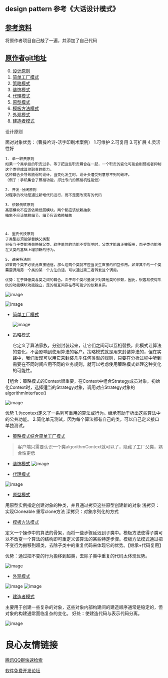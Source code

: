 ## design pattern 参考《大话设计模式》
## [参考资料](http://blog.csdn.net/doleria/article/details/72617663)
将原作者项目自己敲了一遍，并添加了自己代码
## [原作者git地址](https://github.com/echoTheLiar/JavaCodeAcc.git) 

0. [设计原则](#0)
1. [简单工厂模式](#1)
2. [策略模式](#2)
3. [装饰模式](#3)
4. [代理模式](#4)
5. [原型模式](#5)
6. [模板方法模式](#6)
7. [外观模式](#7)
8. [建造者模式](#8)

 设计原则 


 
面对对象优势：（曹操吟诗-活字印刷术案例） 
    1.可维护 
    2.可复用 
    3.可扩展 
    4.灵活性好 
 
    1. 单一职责原则  
    如果一个类承担的职责过多，等于把这些职责耦合在一起，一个职责的变化可能会削弱或者抑制这个类完成其他职责的能力。 
    这种耦合会导致脆弱的设计，当变化发生时，设计会遭受到意想不到的破坏。 
    （例子：手机集合了照相功能，却比专门的照相机性能低） 
     
    2. 开发-分闭原则 
    对程序的改动是通过新增代码进行，而不是更改现有的代码 
     
    3. 依赖倒转原则 
    高层模块不应该依赖低层模块。两个都应该依赖抽象 
    抽象不应该依赖细节。细节应该依赖抽象 
 

    
    4. 里氏代换原则 
    子类型必须能够替换父类型 
    只有当子类能够替换掉父类，软件单位的功能不受影响时，父类才能真正被服用，而子类也能够在父类的基础上增加新的行为。 
    
    5. 迪米特法则 
    如果两个类不必彼此直接通信，那么这两个类就不应当发生直接的相互作用。如果其中的一个类需要调用另一个类的某一个方法的话，可以通过第三者转发这个调用。
     
    优势：在于降低类与类之间的耦合。由于每个类尽量减少对其他类的依赖，因此，很容易使得系统的功能模块功能独立，是的相互间存在尽可能少的依赖关系。
 

![image](https://note.youdao.com/yws/api/personal/file/85942E285E7842D3B5826D885CC39F47?method=download&shareKey=b88e1887b782bf99bf22c6a7c89cf476)

![image](https://note.youdao.com/yws/api/personal/file/B95BF583C190407D9AC6F16F368117F5?method=download&shareKey=c0df61ddd35c7f68dbb1c8f6f7919499)



 

- [简单工厂模式](./src/main/java/top/lfyao/designpattern/details/factory/simple/Calculator.java)

  ![image](https://note.youdao.com/yws/api/personal/file/F45E1C5511184669A7F42EB164DA7DA0?method=download&shareKey=52018f1dd838815195f2336ab7b9ca72)
  
 

- [策略模式](./src/main/java/top/lfyao/designpattern/details/strategy/Strategy.java)

    它定义了算法家族，分别封装起来，让它们之间可以互相替换，此模式让算法的变化，不会影响到使用算法的客户。策略模式就是用来封装算法的，但在实践中，我们发现可以用它来封装几乎任何类型的规则，只要在分析过程中听到需要在不同时间应用不同的业务规则，就可以考虑使用策略模式处理这种变化的可能性。
 
【组合：策略模式的Context很重要，在Context中组合Strategy成员对象，初始化Context时，选择适当的Strategy对象，调用对应Strategy对象的algorithmInterface()
 
  

    
 ![image](https://note.youdao.com/yws/api/personal/file/98A16514A8D7488AB185CFAB772E510F?method=download&shareKey=f4e5010decf0df8f477efaa73fa94bd4)
  
 
优势 
    1.为context定义了一系列可重用的算法或行为。继承有助于析出这些算法中的公共功能。 
    2.简化单元测试，因为每个算法都有自己的类，可以自己定义接口单独测试。
 

- [策略模式结合简单工厂模式](./src/main/java/top/lfyao/designpattern/details/factory/method/FactoryClient.java)
> 客户端只需要认识一个类algorithmContext就可以了，隐藏了工厂父类，耦合性更低


 

- [装饰模式](./src/main/java/top/lfyao/designpattern/details/decorator/DecoratorClient.java)
![image](https://note.youdao.com/yws/api/personal/file/BE84AB56C9474E29BA2BC4B1CA908810?method=download&shareKey=eba1f48fb786d85897c36e3d2ae631d6)

 

- [代理模式](./src/main/java/top/lfyao/designpattern/details/proxy/ProxyClient.java)

![image](https://note.youdao.com/yws/api/personal/file/01664672D885402884DA904F9463BA66?method=download&shareKey=da1b2def88aee08514306829b1ee35a8)


 

- [原型模式](./src/main/java/top/lfyao/designpattern/details/prototype/PrototypeClient.java)

 
用原型实例指定创建对象的种类，并且通过拷贝这些原型创建新的对象 
浅拷贝：实现Cloneable 重写clone方法 
深拷贝：对象序列化的方式  
 

 

- [模板方法模式](./src/main/java/top/lfyao/designpattern/details/template/AbstractTemplate.java)

 
定义一个操作中的算法的骨架，而将一些步骤延迟到子类中。模板方法使得子类可以不改变一个算法的结构即可重定义该算法的某些特定步骤。模板方法模式通过把不变行为搬移到超类，去除子类中的重复代码来体现它的优势。【继承+代码复用】
 
优势：通过把不变的行为搬移到超类，去除子类中重复的代码太体现优势。
 

![image](https://note.youdao.com/yws/api/personal/file/D0E1FAD3545A4BB182C559D8653D27C7?method=download&shareKey=4baf7f9a8d6ebb7930d60955b48af202)


 

- [外观模式](./src/main/java/top/lfyao/designpattern/details/facade/FacadeClient.java)

![image](https://note.youdao.com/yws/api/personal/file/04A8EB4FBC9747C889AD0CEDC988FEFD?method=download&shareKey=0cbef0c42c1b2d4082e7fdfe3ae83732)
![image](https://note.youdao.com/yws/api/personal/file/FBBF55FAF0644B4EA7FDEA03232595F5?method=download&shareKey=9c769d12e88307da1fafdde813fb16c4)


 

- [建造者模式](./src/main/java/top/lfyao/designpattern/details/builder/BuilderClient.java)


 
主要用于创建一些复杂的对象，这些对象内部构建间的建造顺序通常是稳定的，但对象的构建通常面临复杂的变化。 
好处：使建造代码与表示代码分离。 
 

![image](https://note.youdao.com/yws/api/personal/file/B419A5FA70E64B53874046D5D52074E9?method=download&shareKey=e61774d9badfac66e56477e6f65cbe82)

 # 良心友情链接

[腾讯QQ群快速检索](http://u.720life.cn/s/8cf73f7c)

[软件免费开发论坛](http://u.720life.cn/s/bbb01dc0)